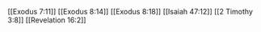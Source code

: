 [[Exodus 7:11]]
[[Exodus 8:14]]
[[Exodus 8:18]]
[[Isaiah 47:12]]
[[2 Timothy 3:8]]
[[Revelation 16:2]]
